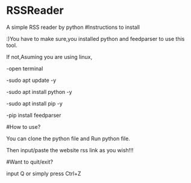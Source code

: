 # RSSReader
A simple RSS reader by python
#Instructions to install

:)You have to make sure,you installed python and feedparser to use this tool.
  
If not,Asuming you are using linux,
    
-open terminal 

-sudo apt update -y

-sudo apt install python -y

-sudo apt install pip -y

-pip install feedparser

#How to use?

You can clone the python file and Run python file.

Then input/paste the website rss link as you wish!!!

#Want to quit/exit?

input Q or simply press Ctrl+Z
 
